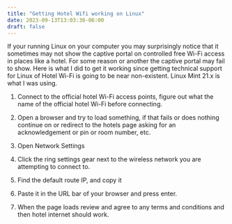 ```yaml
---
title: "Getting Hotel Wifi working on Linux"
date: 2023-09-13T13:03:38-06:00
draft: false
---
```




If your running Linux on your computer you may surprisingly notice that it sometimes may not show the captive portal on controlled free Wi-Fi access in places like a hotel. For some reason or another the captive portal may fail to show.  Here is what I did to get it working since getting technical support for Linux of Hotel Wi-Fi is going to be near non-existent. Linux  Mint 21.x is what I was using.

1. Connect to the official hotel Wi-Fi access points, figure out what the name of the official hotel Wi-Fi before connecting.

2. Open a browser and try to load something, if that fails or does nothing continue on  or redirect to the hotels page asking for an acknowledgement or pin or room number, etc. 

3. Open Network Settings

4. Click the ring settings gear next to the wireless network you are attempting to connect to.

5. Find the default route IP, and copy it

6. Paste it in the URL bar of your browser and press enter.

7. When the page loads review and agree to any terms and conditions and then hotel internet should  work.